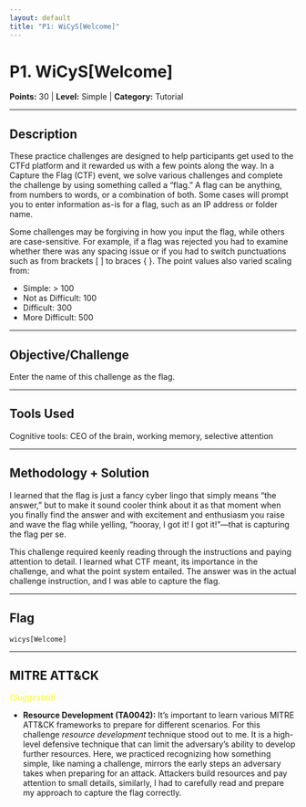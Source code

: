 ```yaml
---
layout: default
title: "P1: WiCyS[Welcome]"
---
```


# P1. WiCyS[Welcome]

**Points:** 30  | **Level:** Simple  | **Category:** Tutorial  

---

## Description
These practice challenges are designed to help participants get used to the CTFd platform and it rewarded us with a few points along the way. In a Capture the Flag (CTF) event, we solve various challenges and complete the challenge by using something called a “flag.” A flag can be anything, from numbers to words, or a combination of both. Some cases will prompt you to enter information as-is for a flag, such as an IP address or folder name.  

Some challenges may be forgiving in how you input the flag, while others are case-sensitive. For example, if a flag was rejected you had to examine whether there was any spacing issue or if you had to switch punctuations such as from brackets [ ] to braces { }. The point values also varied scaling from:

- Simple: > 100  
- Not as Difficult: 100  
- Difficult: 300  
- More Difficult: 500  

---

## Objective/Challenge
Enter the name of this challenge as the flag.  

---

## Tools Used
Cognitive tools: CEO of the brain, working memory, selective attention  

---

## Methodology + Solution
I learned that the flag is just a fancy cyber lingo that simply means “the answer,” but to make it sound cooler think about it as that moment when you finally find the answer and with excitement and enthusiasm you raise and wave the flag while yelling, “hooray, I got it! I got it!”—that is capturing the flag per se.  

This challenge required keenly reading through the instructions and paying attention to detail. I learned what CTF meant, its importance in the challenge, and what the point system entailed. The answer was in the actual challenge instruction, and I was able to capture the flag.  

---

## Flag
`wicys[Welcome]`  

---

## MITRE ATT&CK
<span style="color:yellow; font-style:italic;">(Suggested)</span>
- **Resource Development (TA0042):** It’s important to learn various MITRE ATT&CK frameworks to prepare for different scenarios. For this challenge *resource development* technique stood out to me. It is a high-level defensive technique that can limit the adversary’s ability to develop further resources.  Here, we practiced recognizing how something simple, like naming a challenge, mirrors the early steps an adversary takes when preparing for an attack. Attackers build resources and pay attention to small details, similarly, I had to carefully read and prepare my approach to capture the flag correctly. 

